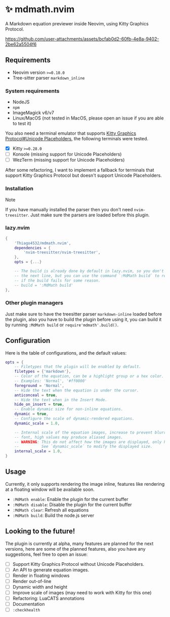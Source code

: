 # ✨ mdmath.nvim

A Markdown equation previewer inside Neovim, using Kitty Graphics Protocol.

https://github.com/user-attachments/assets/bcfab0d2-60fb-4e8a-9402-2be62a5504f6

## Requirements
  - Neovim version `>=0.10.0`
  - Tree-sitter parser `markdown_inline`

### System requirements
  - NodeJS
  - `npm`
  - ImageMagick v6/v7
  - Linux/MacOS (not tested in MacOS, please open an issue if you are able to test it)

You also need a terminal emulator that supports [Kitty Graphics Protocol#Unicode Placeholders](https://sw.kovidgoyal.net/kitty/graphics-protocol/#unicode-placeholders), the following terminals were tested.
  - [x] Kitty `>=0.28.0`
  - [ ] Konsole (missing support for Unicode Placeholders)
  - [ ] WezTerm (missing support for Unicode Placeholders)

After some refactoring, I want to implement a fallback for terminals that support Kitty Graphics Protocol but doesn't support Unicode Placeholders.

### Installation

>[!NOTE]
> If you have manually installed the parser then you don't need `nvim-treesitter`. Just make sure the parsers are loaded before this plugin.

### lazy.nvim

```lua
{
    'Thiago4532/mdmath.nvim',
    dependencies = {
        'nvim-treesitter/nvim-treesitter',
    },
    opts = {...}

    -- The build is already done by default in lazy.nvim, so you don't need
    -- the next line, but you can use the command `:MdMath build` to rebuild
    -- if the build fails for some reason.
    -- build = ':MdMath build'
},
```

### Other plugin managers

Just make sure to have the treesitter parser `markdown-inline` loaded before the plugin, also you have to build the plugin before using it, you can build it by running `:MdMath build` or `require'mdmath'.build()`.

## Configuration

Here is the table of configurations, and the default values:

```lua
opts = {
    -- Filetypes that the plugin will be enabled by default.
    filetypes = {'markdown'},
    -- Color of the equation, can be a highlight group or a hex color.
    -- Examples: 'Normal', '#ff0000'
    foreground = 'Normal', 
    -- Hide the text when the equation is under the cursor.
    anticonceal = true,
    -- Hide the text when in the Insert Mode.
    hide_on_insert = true,
    -- Enable dynamic size for non-inline equations.
    dynamic = true,
    -- Configure the scale of dynamic-rendered equations.
    dynamic_scale = 1.0,

    -- Internal scale of the equation images, increase to prevent blurry images when increasing terminal
    -- font, high values may produce aliased images.
    -- WARNING: This do not affect how the images are displayed, only how many pixels are used to render them.
    --          See `dynamic_scale` to modify the displayed size.
    internal_scale = 1.0,
}
```

## Usage

Currently, it only supports rendering the image inline, features like rendering at a floating window will be available soon.
  - `:MdMath enable`: Enable the plugin for the current buffer
  - `:MdMath disable`: Disable the plugin for the current buffer
  - `:MdMath clear`: Refresh all equations
  - `:MdMath build`: Build the node.js server

## Looking to the future!

The plugin is currently at alpha, many features are planned for the next versions, here are some of the planned features, also you have any suggestions, feel free to open an issue:
  - [ ] Support Kitty Graphics Protocol without Unicode Placeholders.
  - [ ] An API to generate equation images.
  - [ ] Render in floating windows
  - [ ] Render out-of-line
  - [ ] Dynamic width and height
  - [ ] Improve scale of images (may need to work with Kitty for this one)
  - [ ] Refactoring: LuaCATS annotations
  - [ ] Documentation
  - [ ] `:checkhealth`
